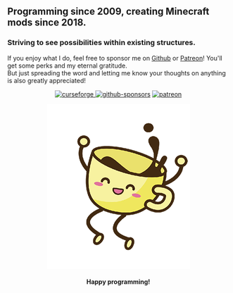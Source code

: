 ## Programming since 2009, creating Minecraft mods since 2018.
### Striving to see possibilities within existing structures.

If you enjoy what I do, feel free to sponsor me on <a href="https://github.com/sponsors/ricksouth" target="_blank">Github</a> or <a href="https://patreon.com/ricksouth" target="_blank">Patreon</a>! You'll get some perks and my eternal gratitude.\
But just spreading the word and letting me know your thoughts on anything is also greatly appreciated!

<p align="center">
  <a href="https://curseforge.com/members/serilum/projects" target="_blank"><img alt="curseforge" src="https://img.shields.io/badge/CurseForge-Serilum-F16436?style=flat-square&logo=curseforge&logoColor=FFFFFF"</a>
  <a href="https://github.com/sponsors/ricksouth" target="_blank"><img alt="github-sponsors" src="https://img.shields.io/badge/Github%20Sponsors-ricksouth-D03593?style=flat-square&logo=github&logoColor=FFFFFF"></a>
  <a href="https://patreon.com/ricksouth" target="_blank"><img alt="patreon" src="https://img.shields.io/badge/Patreon-ricksouth-FF5700?style=flat-square&logo=patreon&logoColor=FF5700"></a>
</p>
<div align="center">
  <a src="#"><img src="https://raw.githubusercontent.com/ricksouth/ricksouth/main/assets/coffee_happy.png"></a>
  <br><br>
  <b>Happy programming!</b>
</div>
